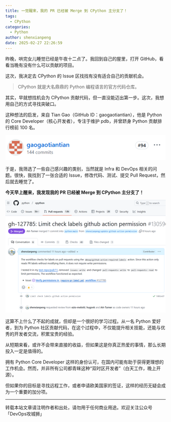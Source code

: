 ```yaml
---
title: 一觉醒来，我的 PR 已经被 Merge 到 CPython 主分支了！
tags:
  - CPython
categories:
  - Python
author: shenxianpeng
date: 2025-02-27 22:26:59
---
```


昨晚，哄完女儿睡觉已经是午夜十二点了。我回到自己的屋里，打开 GitHub，看看当晚有没有什么可以贡献的项目。

这次，我决定去 CPython 的 Issue 区找找有没有适合自己的贡献机会。

> CPython 就是大名鼎鼎的 Python 编程语言的官方代码仓库。

其实，早就想找机会为 CPython 贡献代码，但一直没能迈出第一步。这次，我想用自己的方式寻找突破口。

这种想法的启发，来自 Tian Gao（GitHub ID：gaogaotiantian），他是 Python 的 Core Developer（核心开发者），专注于维护 pdb，并曾跻身 Python 贡献排行榜前 100 名。

![Tian Gao - python core dev](my-first-pr-to-cpython/python-core-dev.png)

于是，我筛选了一些自己感兴趣的类别，当然就是 Infra 和 DevOps 相关的问题。很快，我找到了一张合适的 Issue，修改代码、测试、提交 Pull Request，然后就去睡觉了。

**今天早上醒来，我发现我的 PR 已经被 Merge 到 CPython 主分支了！**

![我的第一个 CPython PR](my-first-pr-to-cpython/first-pr.png)

这算不上什么了不起的成就，但却是一个很好的学习过程。从一名 Python 爱好者，到为 Python 社区贡献代码，在这个过程中，不仅能提升相关技能，还能与优秀的开发者交流，积累宝贵的经验。

从短期来看，或许不会带来直接的收益，但如果这是你真正热爱的事情，那么长期投入一定是值得的。

拥有 Python Core Developer 这样的身份认可，在国内可能有助于获得更理想的工作机会。然而，并非所有公司都青睐这种“双时区开发者”（白天工作，晚上开源）。

但如果你的目标是寻找远程工作，或者申请欧美国家的签证，这样的经历无疑会成为一个重要的加分项。

---

转载本站文章请注明作者和出处，请勿用于任何商业用途。欢迎关注公众号「DevOps攻城狮」
